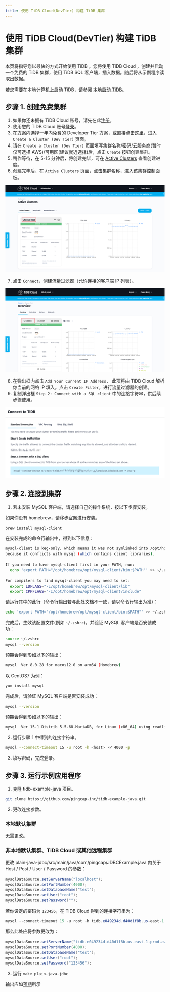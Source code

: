 ```yaml
---
title: 使用 TiDB Cloud(DevTier) 构建 TiDB 集群
---
```


<!-- markdownlint-disable MD029 -->

# 使用 TiDB Cloud(DevTier) 构建 TiDB 集群

本页将指导您以最快的方式开始使用 TiDB 。您将使用 TiDB Cloud ，创建并启动一个免费的 TiDB 集群，使用 TiDB SQL 客户端，插入数据。随后将从示例程序读取出数据。

若您需要在本地计算机上启动 TiDB，请参阅 [本地启动 TiDB](https://docs.pingcap.com/zh/tidb/stable/quick-start-with-tidb)。

## 步骤 1. 创建免费集群

1. 如果你还未拥有 TiDB Cloud 账号，请先在此[注册](https://tidbcloud.com/signup)。
2. 使用您的 TiDB Cloud 账号[登录](https://tidbcloud.com/)。
3. 在[方案](https://tidbcloud.com/console/plans)内选择一年内免费的 Developer Tier 方案，或直接点击[这里](https://tidbcloud.com/console/create-cluster?tier=dev)，进入 `Create a Cluster (Dev Tier)` 页面。
4. 请在 `Create a Cluster (Dev Tier)` 页面填写集群名称/密码/云服务商(暂时仅可选择 AWS)/可用区(建议就近选择)后，点击 `Create` 按钮创建集群。
5. 稍作等待，在 5-15 分钟后，将创建完毕，可在 [Active Clusters](https://tidbcloud.com/console/clusters) 查看创建进度。
6. 创建完毕后，在 `Active Clusters` 页面，点击集群名称，进入该集群控制面板。

![active clusters](/media/develop/IMG_20220331-232643794.png)

7. 点击 `Connect`，创建流量过滤器（允许连接的客户端 IP 列表）。

![connect](/media/develop/IMG_20220331-232726165.png)

8. 在弹出框内点击 `Add Your Current IP Address`， 此项将由 TiDB Cloud 解析你当前的网络 IP 填入。点击 `Create Filter`，进行流量过滤器的创建。
9. 复制弹出框 `Step 2: Connect with a SQL client` 中的连接字符串，供后续步骤使用。

![SQL string](/media/develop/IMG_20220331-232800929.png)

## 步骤 2. 连接到集群

1. 若未安装 MySQL 客户端，请选择自己的操作系统，按以下步骤安装。

<SimpleTab>

<div label="Mac">

如果你没有 homebrew，请移步[官网](https://brew.sh/index_zh-cn)进行安装。

```bash
brew install mysql-client
```

在安装完成的命令行输出中，得到以下信息：

```bash
mysql-client is keg-only, which means it was not symlinked into /opt/homebrew,
because it conflicts with mysql (which contains client libraries).

If you need to have mysql-client first in your PATH, run:
  echo 'export PATH="/opt/homebrew/opt/mysql-client/bin:$PATH"' >> ~/.zshrc

For compilers to find mysql-client you may need to set:
  export LDFLAGS="-L/opt/homebrew/opt/mysql-client/lib"
  export CPPFLAGS="-I/opt/homebrew/opt/mysql-client/include"
```

请运行其中的此行（命令行输出若与此处文档不一致，请以命令行输出为准）：

```bash
echo 'export PATH="/opt/homebrew/opt/mysql-client/bin:$PATH"' >> ~/.zshrc
```

完成后，生效该配置文件(例如 `~/.zshrc`)，并验证 MySQL 客户端是否安装成功：

```bash
source ~/.zshrc
mysql --version
```

预期会得到形如以下的输出：

```bash
mysql  Ver 8.0.28 for macos12.0 on arm64 (Homebrew)
```

</div>

<div label="Linux">

以 CentOS7 为例：

```bash
yum install mysql
```

完成后，请验证 MySQL 客户端是否安装成功：

```bash
mysql --version
```

预期会得到形如以下的输出：

```bash
mysql  Ver 15.1 Distrib 5.5.68-MariaDB, for Linux (x86_64) using readline 5.1
```

</div>

</SimpleTab>

2. 运行步骤 1 中得到的连接字符串。

```bash
mysql --connect-timeout 15 -u root -h <host> -P 4000 -p
```

3. 填写密码，完成登录。

## 步骤 3. 运行示例应用程序

1. 克隆 tidb-example-java 项目。

```bash
git clone https://github.com/pingcap-inc/tidb-example-java.git
```

2. 更改连接参数。

### 本地默认集群

无需更改。

### 非本地默认集群、TiDB Cloud 或其他远程集群

更改 plain-java-jdbc/src/main/java/com/pingcap/JDBCExample.java 内关于 Host / Post / User / Password 的参数：

```java
mysqlDataSource.setServerName("localhost");
mysqlDataSource.setPortNumber(4000);
mysqlDataSource.setDatabaseName("test");
mysqlDataSource.setUser("root");
mysqlDataSource.setPassword("");
```

若你设定的密码为 `123456`，在 TiDB Cloud 得到的连接字符串为：

```java
mysql --connect-timeout 15 -u root -h tidb.e049234d.d40d1f8b.us-east-1.prod.aws.tidbcloud.com -P 4000 -p
```

那么此处应将参数更改为：

```java
mysqlDataSource.setServerName("tidb.e049234d.d40d1f8b.us-east-1.prod.aws.tidbcloud.com");
mysqlDataSource.setPortNumber(4000);
mysqlDataSource.setDatabaseName("test");
mysqlDataSource.setUser("root");
mysqlDataSource.setPassword("123456");
```

3. 运行 `make plain-java-jdbc`

输出应如[预期](https://github.com/pingcap-inc/tidb-example-java/blob/main/Expected-Output.md#plain-java-jdbc)所示
